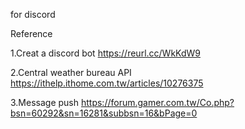for discord

Reference

1.Creat a discord bot https://reurl.cc/WkKdW9

2.Central weather bureau API https://ithelp.ithome.com.tw/articles/10276375

3.Message push https://forum.gamer.com.tw/Co.php?bsn=60292&sn=16281&subbsn=16&bPage=0
